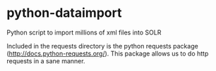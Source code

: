 python-dataimport
=================

Python script to import millions of xml files into SOLR

Included in the requests directory is the python requests package (http://docs.python-requests.org/). This package allows us to do http requests in a sane manner.